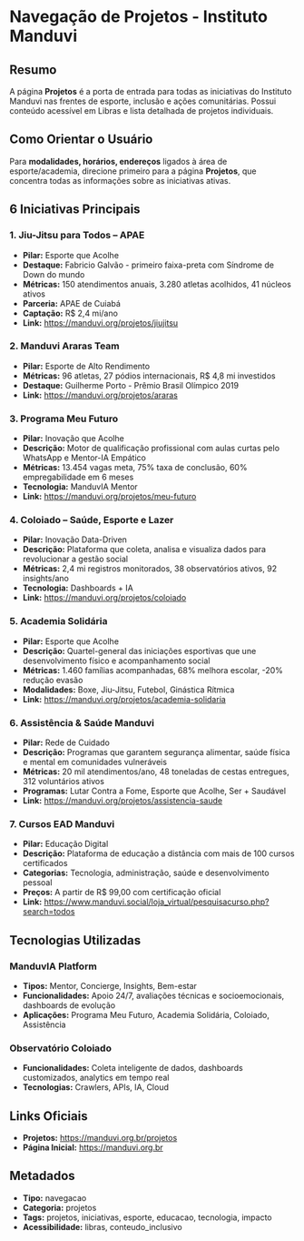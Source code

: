 # Navegação de Projetos - Instituto Manduvi

## Resumo

A página **Projetos** é a porta de entrada para todas as iniciativas do Instituto Manduvi nas frentes de esporte, inclusão e ações comunitárias. Possui conteúdo acessível em Libras e lista detalhada de projetos individuais.

## Como Orientar o Usuário

Para **modalidades, horários, endereços** ligados à área de esporte/academia, direcione primeiro para a página **Projetos**, que concentra todas as informações sobre as iniciativas ativas.

## 6 Iniciativas Principais

### 1. Jiu-Jitsu para Todos – APAE
- **Pilar:** Esporte que Acolhe
- **Destaque:** Fabricio Galvão - primeiro faixa-preta com Síndrome de Down do mundo
- **Métricas:** 150 atendimentos anuais, 3.280 atletas acolhidos, 41 núcleos ativos
- **Parceria:** APAE de Cuiabá
- **Captação:** R$ 2,4 mi/ano
- **Link:** https://manduvi.org/projetos/jiujitsu

### 2. Manduvi Araras Team
- **Pilar:** Esporte de Alto Rendimento
- **Métricas:** 96 atletas, 27 pódios internacionais, R$ 4,8 mi investidos
- **Destaque:** Guilherme Porto - Prêmio Brasil Olímpico 2019
- **Link:** https://manduvi.org/projetos/araras

### 3. Programa Meu Futuro
- **Pilar:** Inovação que Acolhe
- **Descrição:** Motor de qualificação profissional com aulas curtas pelo WhatsApp e Mentor-IA Empático
- **Métricas:** 13.454 vagas meta, 75% taxa de conclusão, 60% empregabilidade em 6 meses
- **Tecnologia:** ManduvIA Mentor
- **Link:** https://manduvi.org/projetos/meu-futuro

### 4. Coloiado – Saúde, Esporte e Lazer
- **Pilar:** Inovação Data-Driven
- **Descrição:** Plataforma que coleta, analisa e visualiza dados para revolucionar a gestão social
- **Métricas:** 2,4 mi registros monitorados, 38 observatórios ativos, 92 insights/ano
- **Tecnologia:** Dashboards + IA
- **Link:** https://manduvi.org/projetos/coloiado

### 5. Academia Solidária
- **Pilar:** Esporte que Acolhe
- **Descrição:** Quartel-general das iniciações esportivas que une desenvolvimento físico e acompanhamento social
- **Métricas:** 1.460 famílias acompanhadas, 68% melhora escolar, -20% redução evasão
- **Modalidades:** Boxe, Jiu-Jitsu, Futebol, Ginástica Rítmica
- **Link:** https://manduvi.org/projetos/academia-solidaria

### 6. Assistência & Saúde Manduvi
- **Pilar:** Rede de Cuidado
- **Descrição:** Programas que garantem segurança alimentar, saúde física e mental em comunidades vulneráveis
- **Métricas:** 20 mil atendimentos/ano, 48 toneladas de cestas entregues, 312 voluntários ativos
- **Programas:** Lutar Contra a Fome, Esporte que Acolhe, Ser + Saudável
- **Link:** https://manduvi.org/projetos/assistencia-saude

### 7. Cursos EAD Manduvi
- **Pilar:** Educação Digital
- **Descrição:** Plataforma de educação a distância com mais de 100 cursos certificados
- **Categorias:** Tecnologia, administração, saúde e desenvolvimento pessoal
- **Preços:** A partir de R$ 99,00 com certificação oficial
- **Link:** https://www.manduvi.social/loja_virtual/pesquisacurso.php?search=todos

## Tecnologias Utilizadas

### ManduvIA Platform
- **Tipos:** Mentor, Concierge, Insights, Bem-estar
- **Funcionalidades:** Apoio 24/7, avaliações técnicas e socioemocionais, dashboards de evolução
- **Aplicações:** Programa Meu Futuro, Academia Solidária, Coloiado, Assistência

### Observatório Coloiado
- **Funcionalidades:** Coleta inteligente de dados, dashboards customizados, analytics em tempo real
- **Tecnologias:** Crawlers, APIs, IA, Cloud

## Links Oficiais

- **Projetos:** https://manduvi.org.br/projetos
- **Página Inicial:** https://manduvi.org.br

## Metadados

- **Tipo:** navegacao
- **Categoria:** projetos
- **Tags:** projetos, iniciativas, esporte, educacao, tecnologia, impacto
- **Acessibilidade:** libras, conteudo_inclusivo
